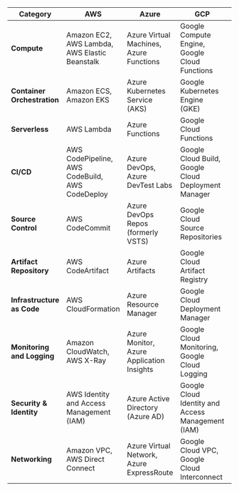 | Category               | AWS                                       | Azure                                   | GCP                                      | OCIC                                   |
|------------------------|-------------------------------------------|-----------------------------------------|------------------------------------------|----------------------------------------|
| **Compute**            | Amazon EC2, AWS Lambda, AWS Elastic Beanstalk | Azure Virtual Machines, Azure Functions | Google Compute Engine, Google Cloud Functions | Oracle Compute, Oracle Functions      |
| **Container Orchestration** | Amazon ECS, Amazon EKS              | Azure Kubernetes Service (AKS)         | Google Kubernetes Engine (GKE)            | Oracle Kubernetes Engine (OKE)       |
| **Serverless**         | AWS Lambda                                | Azure Functions                         | Google Cloud Functions                     | Oracle Functions                     |
| **CI/CD**              | AWS CodePipeline, AWS CodeBuild, AWS CodeDeploy | Azure DevOps, Azure DevTest Labs      | Google Cloud Build, Google Cloud Deployment Manager | Oracle Developer Cloud            |
| **Source Control**      | AWS CodeCommit                            | Azure DevOps Repos (formerly VSTS)     | Google Cloud Source Repositories          | Oracle Developer Cloud            |
| **Artifact Repository** | AWS CodeArtifact                          | Azure Artifacts                        | Google Cloud Artifact Registry            | Oracle Cloud Infrastructure Registry |
| **Infrastructure as Code** | AWS CloudFormation                     | Azure Resource Manager                | Google Cloud Deployment Manager            | Oracle Resource Manager            |
| **Monitoring and Logging** | Amazon CloudWatch, AWS X-Ray         | Azure Monitor, Azure Application Insights | Google Cloud Monitoring, Google Cloud Logging | Oracle Cloud Monitoring, Oracle Cloud Logging |
| **Security & Identity** | AWS Identity and Access Management (IAM) | Azure Active Directory (Azure AD)     | Google Cloud Identity and Access Management (IAM) | Oracle Identity Cloud Service     |
| **Networking**          | Amazon VPC, AWS Direct Connect          | Azure Virtual Network, Azure ExpressRoute | Google Cloud VPC, Google Cloud Interconnect | Oracle Virtual Cloud Network        |
